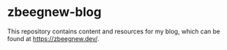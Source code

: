 # zbeegnew-blog

This repository contains content and resources for my blog, which can be found at https://zbeegnew.dev/.
